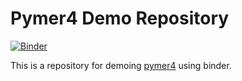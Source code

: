 # Pymer4 Demo Repository

[![Binder](http://mybinder.org/badge_logo.svg)](http://mybinder.org/v2/gh/binder-examples/conda_environment/master?filepath=index.ipynb)

This is a repository for demoing [pymer4](http://eshinjolly.com/pymer4/) using binder.
